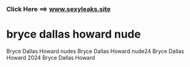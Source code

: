 ### Click Here ==> www.sexyleaks.site
# bryce dallas howard nude






Bryce Dallas Howard nudes
Bryce Dallas Howard nude24
Bryce Dallas Howard 2024
Bryce Dallas Howard 
<!--
**bryce-dallas-howard-nude/bryce-dallas-howard-nude** is a ✨ _special_ ✨ repository because its `README.md` (this file) appears on your GitHub profile.

Here are some ideas to get you started:

- 🔭 I’m currently working on ...
- 🌱 I’m currently learning ...
- 👯 I’m looking to collaborate on ...
- 🤔 I’m looking for help with ...
- 💬 Ask me about ...
- 📫 How to reach me: ...
- 😄 Pronouns: ...
- ⚡ Fun fact: ...
-->
